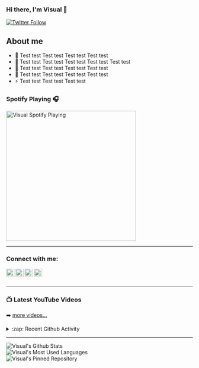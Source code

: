 ### Hi there, I'm Visual 👋

[![Twitter Follow](https://img.shields.io/twitter/follow/Visuaal_?color=1DA1F2&logo=twitter&style=for-the-badge)](https://twitter.com/intent/follow?original_referer=https%3A%2F%2Fgithub.com%2FVisuaal_&screen_name=codeSTACKr)

## About me

- 🔭 Test test Test test Test test Test test 
- 🌱 Test test Test test Test test Test test Test test 
- 👯 Test test Test test Test test Test test 
- 🥅 Test test Test test Test test Test test 
- ⚡ Test test Test test Test test 

### Spotify Playing 🎧
[<img src="https://now-playing-codestackr.vercel.app/api/spotify-playing" alt="Visual Spotify Playing" width="350" />](https://open.spotify.com/user/uh2g31u770zovxnx7gxyz7ggu)

---

### Connect with me:

[<img align="left" alt="Visual | Discord" width="22px" src="https://cdn.jsdelivr.net/npm/simple-icons@3.8.0/icons/discord.svg" />][discord]
[<img align="left" alt="Visual | Twitter" width="22px" src="https://cdn.jsdelivr.net/npm/simple-icons@v3/icons/twitter.svg" />][twitter]
[<img align="left" alt="Visual | YouTube" width="22px" src="https://cdn.jsdelivr.net/npm/simple-icons@v3/icons/youtube.svg" />][youtube]
[<img align="left" alt="Visual | LinkedIn" width="22px" src="https://cdn.jsdelivr.net/npm/simple-icons@3.8.0/icons/steam.svg" />][steam]

<br />
<br />

---

### 📺 Latest YouTube Videos

<!-- YOUTUBE:START -->
<!-- YOUTUBE:END -->

➡️ [more videos...](https://www.youtube.com/channel/UCjV7qqIdYDHCVlD5xoCqxsA?sub_confirmation=1)

<details>
  <summary>:zap: Recent Github Activity</summary>
  
<!--START_SECTION:activity-->
<!--END_SECTION:activity-->

</details>

---

  <img align="left" alt="Visual's Github Stats" src="https://github-readme-stats.codestackr.vercel.app/api?username=Visuaal&show_icons=true&hide_border=true" />

  <br />

  <img align="left" alt="Visual's Most Used Languages" src="https://github-readme-stats.codestackr.vercel.app/api/top-langs?username=Visuaal" />

  <br />

  <img align="left" alt="Visual's Pinned Repository" src="https://github-readme-stats.codestackr.vercel.app/api/pin?username=Visuaal&repo=nitrosniper" />

[twitter]: https://twitter.com/Visuaal_
[discord]: https://discord.gg/DhDxz9E
[steam]: https://steamcommunity.com/id/visuaal/ 
[youtube]: https://www.youtube.com/channel/UCjV7qqIdYDHCVlD5xoCqxsA?sub_confirmation=1
